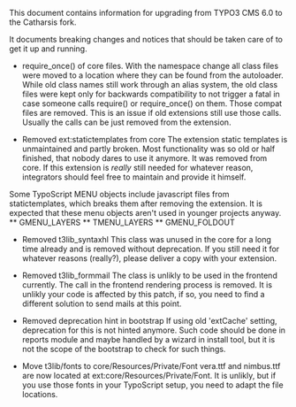 This document contains information for upgrading from
TYPO3 CMS 6.0 to the Catharsis fork.

It documents breaking changes and notices that should
be taken care of to get it up and running.


* require_once() of core files.
With the namespace change all class files were moved to a
location where they can be found from the autoloader. While
old class names still work through an alias system, the
old class files were kept only for backwards compatibility to
not trigger a fatal in case someone calls require() or
require_once() on them. Those compat files are removed. This
is an issue if old extensions still use those calls. Usually
the calls can be just removed from the extension.


* Removed ext:statictemplates from core
The extension static templates is unmaintained and partly broken.
Most functionality was so old or half finished, that nobody
dares to use it anymore. It was removed from core.
If this extension is *really* still needed for whatever reason,
integrators should feel free to maintain and provide it himself.

Some TypoScript MENU objects include javascript files from
statictemplates, which breaks them after removing the extension.
It is expected that these menu objects aren't used in younger
projects anyway.
** GMENU_LAYERS
** TMENU_LAYERS
** GMENU_FOLDOUT


* Removed t3lib_syntaxhl
This class was unused in the core for a long time already and
is removed without deprecation. If you still need it for
whatever reasons (really?), please deliver a copy with
your extension.


* Removed t3lib_formmail
The class is unlikly to be used in the frontend currently. The
call in the frontend rendering process is removed. It is unlikly
your code is affected by this patch, if so, you need to find
a different solution to send mails at this point.


* Removed deprecation hint in bootstrap
If using old 'extCache' setting, deprecation for this is not hinted anymore.
Such code should be done in reports module and maybe handled by a wizard in
install tool, but it is not the scope of the bootstrap to check for such things.


* Move t3lib/fonts to core/Resources/Private/Font
vera.ttf and nimbus.ttf are now located at ext:core/Resources/Private/Font. It
is unlikly, but if you use those fonts in your TypoScript setup, you need
to adapt the file locations.

